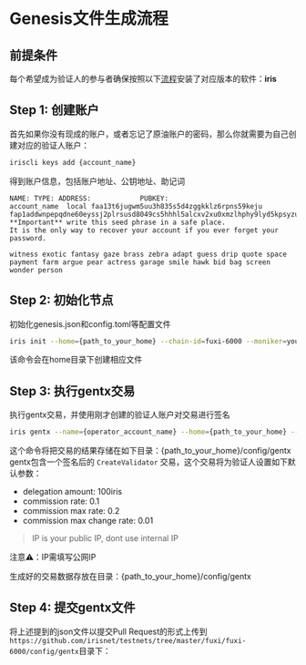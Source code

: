 # Genesis文件生成流程

## 前提条件

每个希望成为验证人的参与者确保按照以下[流程](https://www.irisnet.org/docs/zh/get-started/Join-the-Testnet.html#如何加入fuxi测试网)安装了对应版本的软件：**iris**


## Step 1: 创建账户  


首先如果你没有现成的账户，或者忘记了原油账户的密码，那么你就需要为自己创建对应的验证人账户：
```bash
iriscli keys add {account_name}
```
得到账户信息，包括账户地址、公钥地址、助记词
```
NAME: TYPE: ADDRESS:            PUBKEY:
account_name  local faa13t6jugwm5uu3h835s5d4zggkklz6rpns59keju  fap1addwnpepqdne60eyssj2plrsusd8049cs5hhhl5alcxv2xu0xmzlhphy9lyd5kpsyzu
**Important** write this seed phrase in a safe place.
It is the only way to recover your account if you ever forget your password.

witness exotic fantasy gaze brass zebra adapt guess drip quote space payment farm argue pear actress garage smile hawk bid bag screen wonder person
```

## Step 2: 初始化节点 

初始化genesis.json和config.toml等配置文件
```bash
iris init --home={path_to_your_home} --chain-id=fuxi-6000 --moniker=your-name
```
该命令会在home目录下创建相应文件

## Step 3: 执行gentx交易

执行gentx交易，并使用刚才创建的验证人账户对交易进行签名
```bash
iris gentx --name={operator_account_name} --home={path_to_your_home} --ip=your--ip
```
这个命令将把交易的结果存储在如下目录：{path_to_your_home}/config/gentx
gentx包含一个签名后的 `CreateValidator` 交易，这个交易将为验证人设置如下默认参数： 
*	delegation amount:           100iris
*	commission rate:             0.1
*	commission max rate:         0.2
*	commission max change rate:  0.01

> IP is your public IP, dont use internal IP

注意⚠️：IP需填写公网IP

生成好的交易数据存放在目录：{path_to_your_home}/config/gentx

## Step 4: 提交gentx文件

将上述提到的json文件以提交Pull Request的形式上传到`https://github.com/irisnet/testnets/tree/master/fuxi/fuxi-6000/config/gentx`目录下：





